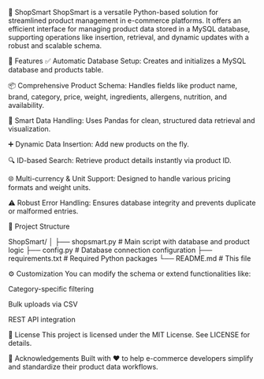 🛒 ShopSmart
ShopSmart is a versatile Python-based solution for streamlined product management in e-commerce platforms. It offers an efficient interface for managing product data stored in a MySQL database, supporting operations like insertion, retrieval, and dynamic updates with a robust and scalable schema.

🚀 Features
✅ Automatic Database Setup: Creates and initializes a MySQL database and products table.

📦 Comprehensive Product Schema: Handles fields like product name, brand, category, price, weight, ingredients, allergens, nutrition, and availability.

🧠 Smart Data Handling: Uses Pandas for clean, structured data retrieval and visualization.

➕ Dynamic Data Insertion: Add new products on the fly.

🔍 ID-based Search: Retrieve product details instantly via product ID.

🌐 Multi-currency & Unit Support: Designed to handle various pricing formats and weight units.

⚠️ Robust Error Handling: Ensures database integrity and prevents duplicate or malformed entries.

📁 Project Structure

ShopSmart/
│
├── shopsmart.py         # Main script with database and product logic
├── config.py            # Database connection configuration
├── requirements.txt     # Required Python packages
└── README.md            # This file

⚙️ Customization
You can modify the schema or extend functionalities like:

Category-specific filtering

Bulk uploads via CSV

REST API integration

📄 License
This project is licensed under the MIT License. See LICENSE for details.

🤝 Acknowledgements
Built with ❤️ to help e-commerce developers simplify and standardize their product data workflows.

